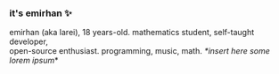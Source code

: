 ### it's emirhan ✨
emirhan (aka larei), 18 years-old. mathematics student, self-taught developer, \
open-source enthusiast. programming, music, math. *\*insert here some lorem ipsum*\*